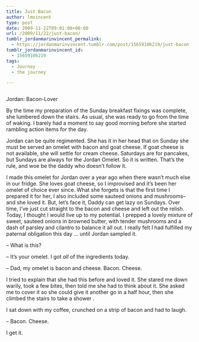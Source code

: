 ```yaml
---
title: Just Bacon
author: lmvincent
type: post
date: 2009-11-22T09:01:00+00:00
url: /2009/11/22/just-bacon/
tumblr_jordanmarinvincent_permalink:
  - https://jordanmarinvincent.tumblr.com/post/15659106219/just-bacon
tumblr_jordanmarinvincent_id:
  - 15659106219
tags:
  - Journey
  - the journey

---
```

<a href="https://www.flickr.com/photos/larryvincent/4123092701/" title="photo sharing" target="_blank" rel="noopener"><img src="https://farm3.static.flickr.com/2595/4123092701_c01ecac3b3_m.jpg" alt="" /></a>

Jordan: Bacon-Lover

By the time my preparation of the Sunday breakfast fixings was complete, she lumbered down the stairs. As usual, she was ready to go from the time of waking. I barely had a moment to say good morning before she started rambling action items for the day.

Jordan can be quite regimented. She has it in her head that on Sunday she must be served an omelet with bacon and goat cheese. If goat cheese is not available, she will settle for cream cheese. Saturdays are for pancakes, but Sundays are always for the Jordan Omelet. So it is written. That&rsquo;s the rule, and woe be the daddy who doesn&rsquo;t follow it.

I made this omelet for Jordan over a year ago when there wasn&rsquo;t much else in our fridge. She loves goat cheese, so I improvised and it&rsquo;s been her omelet of choice ever since. What she forgets is that the first time I prepared it for her, I also included some sauteed onions and mushrooms&ndash;and she loved it. But, let&rsquo;s face it, Daddy can get lazy on Sundays. Over time, I&rsquo;ve just cut straight to the bacon and cheese and left out the relish. Today, I thought I would live up to my potential. I prepped a lovely mixture of sweet, sauteed onions in browned butter, with tender mushrooms and a dash of parsley and cilantro to balance it all out. I really felt I had fulfilled my paternal obligation this day &hellip; until Jordan sampled it.

&ndash; What is this?

&ndash; It&rsquo;s your omelet. I got _all_ of the ingredients today.

&ndash; Dad, my omelet is bacon and cheese. Bacon. Cheese.

I tried to explain that she had this before and loved it. She stared me down warily, took a few bites, then told me she had to think about it. She asked me to cover it so she could give it another go in a half hour, then she climbed the stairs to take a shower .

I sat down with my coffee, crunched on a strip of bacon and had to laugh.

&ndash; Bacon. Cheese. 

I get it.